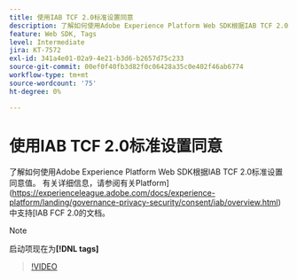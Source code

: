 ```yaml
---
title: 使用IAB TCF 2.0标准设置同意
description: 了解如何使用Adobe Experience Platform Web SDK根据IAB TCF 2.0标准设置同意值。
feature: Web SDK, Tags
level: Intermediate
jira: KT-7572
exl-id: 341a4e01-02a9-4e21-b3d6-b2657d75c233
source-git-commit: 00ef0f40fb3d82f0c06428a35c0e402f46ab6774
workflow-type: tm+mt
source-wordcount: '75'
ht-degree: 0%

---
```


# 使用IAB TCF 2.0标准设置同意

了解如何使用Adobe Experience Platform Web SDK根据IAB TCF 2.0标准设置同意值。 有关详细信息，请参阅有关Platform](https://experienceleague.adobe.com/docs/experience-platform/landing/governance-privacy-security/consent/iab/overview.html)中支持[IAB FCF 2.0的文档。

>[!NOTE]
>
> 启动项现在为&#x200B;**[!DNL tags]**

>[!VIDEO](https://video.tv.adobe.com/v/332695/?learn=on)
